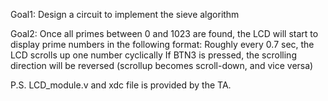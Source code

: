 Goal1: Design a circuit to implement the sieve algorithm

Goal2: Once all primes between 0 and 1023 are found, the LCD will
start to display prime numbers in the following format:
  Roughly every 0.7 sec, the LCD scrolls up one number cyclically
  If BTN3 is pressed, the scrolling direction will be reversed (scrollup
  becomes scroll-down, and vice versa)
  
P.S. LCD_module.v and xdc file is provided by the TA.
